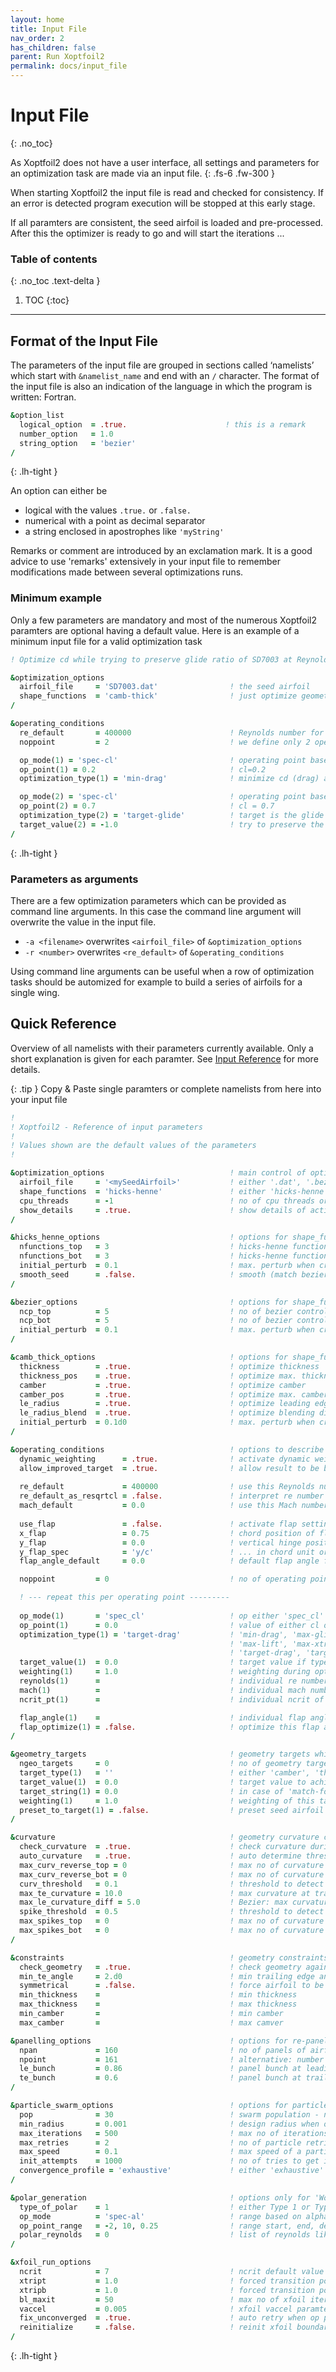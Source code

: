 ```yaml
---
layout: home
title: Input File
nav_order: 2
has_children: false
parent: Run Xoptfoil2
permalink: docs/input_file
---
```


# Input File 
{: .no_toc}

As Xoptfoil2 does not have a user interface, all settings and parameters for an optimization task are made via an input file.
{: .fs-6 .fw-300 }

When starting Xoptfoil2 the input file is read and checked for consistency. If an error is detected program execution will be stopped at this early stage. 

If all paramters are consistent, the seed airfoil is loaded and pre-processed. After this the optimizer is ready to go and will start the iterations ...


### Table of contents
{: .no_toc .text-delta }

1. TOC
{:toc}

---

## Format of the Input File 

The parameters of the input file are grouped in sections called ‘namelists’ which start with `&namelist_name` and end with an `/` character. The format of the input file is also an indication of the language in which the program is written: Fortran.   

```fortran
&option_list
  logical_option  = .true.                      ! this is a remark 
  number_option   = 1.0 
  string_option   = 'bezier' 
/
```
{: .lh-tight }

An option can either be  
- logical with the values `.true.` or `.false.`
- numerical with a point as decimal separator  
- a string enclosed in apostrophes like `'myString'`

Remarks or comment are introduced by an exclamation mark. It is a good advice to use 'remarks' extensively in your input file to remember modifications made between several optimizations runs.



### Minimum example

Only a few parameters are mandatory and most of the numerous Xoptfoil2 paramters are optional having a default value. Here is an example of a minimum input file for a valid optimization task 

```fortran
! Optimize cd while trying to preserve glide ratio of SD7003 at Reynolds 400,000 

&optimization_options
  airfoil_file     = 'SD7003.dat'                ! the seed airfoil 
  shape_functions  = 'camb-thick'                ! just optimize geometry parameters like camber 
/  

&operating_conditions
  re_default       = 400000                      ! Reynolds number for all operating points
  noppoint         = 2                           ! we define only 2 operating points

  op_mode(1) = 'spec-cl'                         ! operating point based on cl-value
  op_point(1) = 0.2                              ! cl=0.2
  optimization_type(1) = 'min-drag'              ! minimize cd (drag) at this point 

  op_mode(2) = 'spec-cl'                         ! operating point based on cl-value
  op_point(2) = 0.7                              ! cl = 0.7
  optimization_type(2) = 'target-glide'          ! target is the glide ratio cl/cd  
  target_value(2) = -1.0                         ! try to preserve the value of SD7003
/
```
{: .lh-tight }

### Parameters as arguments 

There are a few optimization parameters which can be provided as command line arguments. 
In this case the command line argument will overwrite the value in the input file. 

- `-a <filename>`  overwrites `<airfoil_file>` of `&optimization_options`
- `-r <number>`    overwrites `<re_default>` of `&operating_conditions`

Using command line arguments can be useful when a row of optimization tasks should be automized for example to build a series of airfoils for a single wing. 


## Quick Reference


Overview of all namelists with their parameters currently available. Only a short explanation is given for each paramter. 
See [Input Reference](input_file.md) for more details. 

{: .tip }
Copy & Paste single paramters or complete namelists from here into your input file 


```fortran
!
! Xoptfoil2 - Reference of input parameters 
!
! Values shown are the default values of the parameters
!

&optimization_options                            ! main control of optimization
  airfoil_file     = '<mySeedAirfoil>'           ! either '.dat', '.bez' or '.hicks' file 
  shape_functions  = 'hicks-henne'               ! either 'hicks-henne', 'bezier' or 'camb-thick' 
  cpu_threads      = -1                          ! no of cpu threads or -n less than available 
  show_details     = .true.                      ! show details of actions and results           
/  

&hicks_henne_options                             ! options for shape_function 'hicks-henne'
  nfunctions_top   = 3                           ! hicks-henne functions on top side              
  nfunctions_bot   = 3                           ! hicks-henne functions on bot side
  initial_perturb  = 0.1                         ! max. perturb when creating initial designs 
  smooth_seed      = .false.                     ! smooth (match bezier) of seed airfoil prior to optimization
/

&bezier_options                                  ! options for shape_function 'bezier'
  ncp_top          = 5                           ! no of bezier control points on top side              
  ncp_bot          = 5                           ! no of bezier control points on bot side
  initial_perturb  = 0.1                         ! max. perturb when creating initial designs
/

&camb_thick_options                              ! options for shape_function 'camb_thick'
  thickness        = .true.                      ! optimize thickness 
  thickness_pos    = .true.                      ! optimize max. thickness position
  camber           = .true.                      ! optimize camber
  camber_pos       = .true.                      ! optimize max. camber position
  le_radius        = .true.                      ! optimize leading edge radius
  le_radius_blend  = .true.                      ! optimize blending distance for le radius change 
  initial_perturb  = 0.1d0                       ! max. perturb when creating initial designs 
/

&operating_conditions                            ! options to describe the optimization task
  dynamic_weighting      = .true.                ! activate dynamic weighting during optimization
  allow_improved_target  = .true.                ! allow result to be better than target value
  
  re_default             = 400000                ! use this Reynolds number for operating points
  re_default_as_resqrtcl = .false.               ! interpret re number as type 2 (Re*sqrt(cl)) 
  mach_default           = 0.0                   ! use this Mach number for operating points 
  
  use_flap               = .false.               ! activate flap setting or optimization
  x_flap                 = 0.75                  ! chord position of flap 
  y_flap                 = 0.0                   ! vertical hinge position 
  y_flap_spec            = 'y/c'                 ! ... in chord unit or 'y/t' relative to height
  flap_angle_default     = 0.0                   ! default flap angle for all op points

  noppoint         = 0                           ! no of operating points

  ! --- repeat this per operating point ---------
  
  op_mode(1)       = 'spec_cl'                   ! op either 'spec_cl' or 'spec_al' based             
  op_point(1)      = 0.0                         ! value of either cl or alpha         
  optimization_type(1) = 'target-drag'           ! 'min-drag', 'max-glide', 'min-sink', 
                                                 ! 'max-lift', 'max-xtr', 
                                                 ! 'target-drag', 'target-glide', 'target-moment', 
  target_value(1)  = 0.0                         ! target value if type = 'target-...'              
  weighting(1)     = 1.0                         ! weighting during optimization 
  reynolds(1)      =                             ! individual re number of op (default: re_default) 
  mach(1)          =                             ! individual mach number of op (default: mach_default) 
  ncrit_pt(1)      =                             ! individual ncrit of op  

  flap_angle(1)    =                             ! individual flap angle (default: flap_angle_default)
  flap_optimize(1) = .false.                     ! optimize this flap angle 
/

&geometry_targets                                ! geometry targets which should be achieved
  ngeo_targets     = 0                           ! no of geometry targets 
  target_type(1)   = ''                          ! either 'camber', 'thickness', 'match-foil' 
  target_value(1)  = 0.0                         ! target value to achieve 
  target_string(1) = 0.0                         ! in case of 'match-foil' filename of airfoil 
  weighting(1)     = 1.0                         ! weighting of this target
  preset_to_target(1) = .false.                  ! preset seed airfoil to this target 
/  

&curvature                                       ! geometry curvature constraints for optimization 
  check_curvature  = .true.                      ! check curvature during optimization
  auto_curvature   = .true.                      ! auto determine thresholds for curvature and bumps
  max_curv_reverse_top = 0                       ! max no of curvature reversals - top ("reflexed"?)
  max_curv_reverse_bot = 0                       ! max no of curvature reversals - bot ("rearloading"?)
  curv_threshold   = 0.1                         ! threshold to detect reversals 
  max_te_curvature = 10.0                        ! max curvature at trailing edge
  max_le_curvature_diff = 5.0                    ! Bezier: max curvature difference at leading edge
  spike_threshold  = 0.5                         ! threshold to detect spikes aga bumps 
  max_spikes_top   = 0                           ! max no of curvature bumbs - top 
  max_spikes_bot   = 0                           ! max no of curvature bumbs - bot 
/

&constraints                                     ! geometry constraints for optimization
  check_geometry   = .true.                      ! check geometry against geometry constraints 
  min_te_angle     = 2.d0                        ! min trailing edge angle in degrees
  symmetrical      = .false.                     ! force airfoil to be symmetrical 
  min_thickness    =                             ! min thickness        (better use geometry targets) 
  max_thickness    =                             ! max thickness        (better use geometry targets) 
  min_camber       =                             ! min camber           (better use geometry targets) 
  max_camber       =                             ! max camver           (better use geometry targets) 

&panelling_options                               ! options for re-panelling before optimization 
  npan             = 160                         ! no of panels of airfoil
  npoint           = 161                         ! alternative: number of coordinate points
  le_bunch         = 0.86                        ! panel bunch at leading edge  - 0..1 (max) 
  te_bunch         = 0.6                         ! panel bunch at trailing edge - 0..1 (max) 
/

&particle_swarm_options                          ! options for particle swarm optimization - PSO
  pop              = 30                          ! swarm population - no of particles 
  min_radius       = 0.001                       ! design radius when optimization shall be finished
  max_iterations   = 500                         ! max no of iterations 
  max_retries      = 2                           ! no of particle retries for geometry violations
  max_speed        = 0.1                         ! max speed of a particle in solution space 0..1 
  init_attempts    = 1000                        ! no of tries to get initial, valid design 
  convergence_profile = 'exhaustive'             ! either 'exhaustive' or 'quick' or 'quick_camb_thick'
/

&polar_generation                                ! options only for 'Worker'   
  type_of_polar    = 1                           ! either Type 1 or Type 2 polar 
  op_mode          = 'spec-al'                   ! range based on alpha or cl 
  op_point_range   = -2, 10, 0.25                ! range start, end, delta 
  polar_reynolds   = 0                           ! list of reynolds like 100000, 200000, 600000
/

&xfoil_run_options
  ncrit            = 7                           ! ncrit default value for op points 
  xtript           = 1.0                         ! forced transition point 0..1 - top  
  xtripb           = 1.0                         ! forced transition point 0..1 - bot  
  bl_maxit         = 50                          ! max no of xfoil iterations to converge
  vaccel           = 0.005                       ! xfoil vaccel paramter
  fix_unconverged  = .true.                      ! auto retry when op point doesn't converge
  reinitialize     = .false.                     ! reinit xfoil boundary layer after each op point 
/
```
{: .lh-tight }
